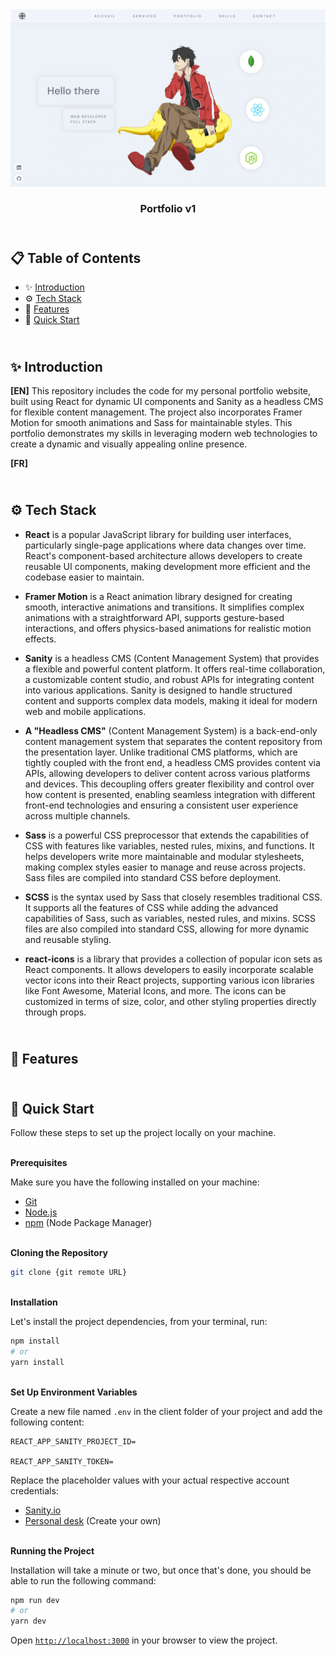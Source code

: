 <div align="center">
    <a href="https://portfolio-v1-fv.netlify.app" target="_blank">
      <img src="/client/public/preview.webp" alt="Project Banner">
    </a>
  <h3 align="center">Portfolio v1</h3>
</div>

##  <br /> 📋 <a name="table">Table of Contents</a>

- ✨ [Introduction](#introduction)
- ⚙️ [Tech Stack](#tech-stack)
- 📝 [Features](#features)
- 🚀 [Quick Start](#quick-start)

##  <br /> <a name="introduction">✨ Introduction</a>

**[EN]** This repository includes the code for my personal portfolio website, built using React for dynamic UI components and Sanity as a headless CMS for flexible content management. The project also incorporates Framer Motion for smooth animations and Sass for maintainable styles. This portfolio demonstrates my skills in leveraging modern web technologies to create a dynamic and visually appealing online presence.

**[FR]** 

##  <br /> <a name="tech-stack">⚙️ Tech Stack</a>

- **React** is a popular JavaScript library for building user interfaces, particularly single-page applications where data changes over time. React's component-based architecture allows developers to create reusable UI components, making development more efficient and the codebase easier to maintain. 

- **Framer Motion** is a React animation library designed for creating smooth, interactive animations and transitions. It simplifies complex animations with a straightforward API, supports gesture-based interactions, and offers physics-based animations for realistic motion effects.

- **Sanity** is a headless CMS (Content Management System) that provides a flexible and powerful content platform. It offers real-time collaboration, a customizable content studio, and robust APIs for integrating content into various applications. Sanity is designed to handle structured content and supports complex data models, making it ideal for modern web and mobile applications.

- **A "Headless CMS"** (Content Management System) is a back-end-only content management system that separates the content repository from the presentation layer. Unlike traditional CMS platforms, which are tightly coupled with the front end, a headless CMS provides content via APIs, allowing developers to deliver content across various platforms and devices. This decoupling offers greater flexibility and control over how content is presented, enabling seamless integration with different front-end technologies and ensuring a consistent user experience across multiple channels.

- **Sass** is a powerful CSS preprocessor that extends the capabilities of CSS with features like variables, nested rules, mixins, and functions. It helps developers write more maintainable and modular stylesheets, making complex styles easier to manage and reuse across projects. Sass files are compiled into standard CSS before deployment.

- **SCSS** is the syntax used by Sass that closely resembles traditional CSS. It supports all the features of CSS while adding the advanced capabilities of Sass, such as variables, nested rules, and mixins. SCSS files are also compiled into standard CSS, allowing for more dynamic and reusable styling.

- **react-icons** is a library that provides a collection of popular icon sets as React components. It allows developers to easily incorporate scalable vector icons into their React projects, supporting various icon libraries like Font Awesome, Material Icons, and more. The icons can be customized in terms of size, color, and other styling properties directly through props.


## <br/> <a name="features">📝 Features</a>


## <br /> <a name="quick-start">🚀 Quick Start</a>

Follow these steps to set up the project locally on your machine.

<br/>**Prerequisites**

Make sure you have the following installed on your machine:

- [Git](https://git-scm.com/)
- [Node.js](https://nodejs.org/en)
- [npm](https://www.npmjs.com/) (Node Package Manager)

<br/>**Cloning the Repository**

```bash
git clone {git remote URL}
```

<br/>**Installation**

Let's install the project dependencies, from your terminal, run:

```bash
npm install
# or
yarn install
```

<br/>**Set Up Environment Variables**

Create a new file named `.env` in the client folder of your project and add the following content:

```env
REACT_APP_SANITY_PROJECT_ID=

REACT_APP_SANITY_TOKEN=
```

Replace the placeholder values with your actual respective account credentials:

- [Sanity.io](https://www.sanity.io/manage )
- [Personal desk](https://jsm-portfolio.sanity.studio/desk) (Create your own)


<br/>**Running the Project**

Installation will take a minute or two, but once that's done, you should be able to run the following command:

```bash
npm run dev
# or
yarn dev
```

Open [`http://localhost:3000`](http://localhost:3000) in your browser to view the project.

